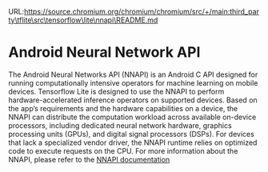 URL:https://source.chromium.org/chromium/chromium/src/+/main:third_party\tflite\src\tensorflow\lite\nnapi\README.md
# Android Neural Network API

The Android Neural Networks API (NNAPI) is an Android C API designed for running
computationally intensive operators for machine learning on mobile devices.
Tensorflow Lite is designed to use the NNAPI to perform hardware-accelerated
inference operators on supported devices.
Based on the app’s requirements and the hardware capabilities on a device, the
NNAPI can distribute the computation workload across available on-device
processors, including dedicated neural network hardware, graphics processing
units (GPUs), and digital signal processors (DSPs).
For devices that lack a specialized vendor driver, the NNAPI runtime relies on
optimized code to execute requests on the CPU. For more information about the
NNAPI, please refer to the [NNAPI documentation](https://developer.android.com/ndk/guides/neuralnetworks/index.html)


